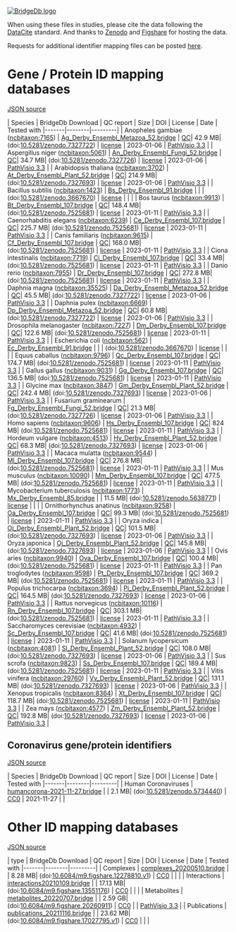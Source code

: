 <a href="https://bridgedb.github.io/">![BridgeDb logo](https://raw.githubusercontent.com/bridgedb/bridgedb.github.io/master/images/cropped-logo_BridgeDbtop.png)</a>

When using these files in studies, please cite the data following the [DataCite](https://datacite.org/) standard.
And thanks to [Zenodo](https://zenodo.org/) and [Figshare](https://figshare.com/) for hosting the data.

Requests for additional identifier mapping files can be posted [here](). 

# Gene / Protein ID mapping databases
<a name="genes" />

[JSON source](../gene.json)

| Species | BridgeDb Download | QC report | Size | DOI | License | Date | Tested with
|-------|--------|---------|
| <script type="application/ld+json">{"@context": "https://schema.org/","@type": "Dataset","http://purl.org/dc/terms/conformsTo": { "@type": "CreativeWork", "@id": "https://bioschemas.org/profiles/Dataset/1.0-RELEASE" },"name": "Ag_Derby_Ensembl_Metazoa_52.bridge","description": "BridgeDb identifier mapping file for Anopheles gambiae for genes and proteins","@id": "https://bridgedb.github.io/data/gene_database/10.5281/zenodo.7327722/Ag_Derby_Ensembl_Metazoa_52.bridge","identifier": "10.5281/zenodo.7327722/Ag_Derby_Ensembl_Metazoa_52.bridge","license": "https://zenodo.org/record/7327722/files/LICENSE?download=1","keywords": "BridgeDb, mapping file, identifier, ELIXIR RIR, Anopheles gambiae, gene, protein","url": "https://doi.org/10.5281/zenodo.7327722","distribution": [ { "@type": "DataDownload", "name": "Ag_Derby_Ensembl_Metazoa_52.bridge", "contentURL": "https://zenodo.org/record/7327722/files/Ag_Derby_Ensembl_Metazoa_52.bridge?download=1" } ],"isAccessibleForFree": true}</script> Anopheles gambiae (<a href="https://bioregistry.io/ncbitaxon:7165">ncbitaxon:7165</a>) | [Ag_Derby_Ensembl_Metazoa_52.bridge](https://zenodo.org/record/7327722/files/Ag_Derby_Ensembl_Metazoa_52.bridge?download=1) | [QC](https://zenodo.org/record/7327722/files/report_Ag_Derby_Ensembl_Metazoa_52.qc?download=1)| 42.9 MB| (doi:[10.5281/zenodo.7327722](https://doi.org/10.5281/zenodo.7327722)) | [license](https://zenodo.org/record/7327722/files/LICENSE?download=1) | 2023-01-06 | <a href="https://github.com/PathVisio/pathvisio/releases/tag/v3.3.0">PathVisio 3.3</a> |
| <script type="application/ld+json">{"@context": "https://schema.org/","@type": "Dataset","http://purl.org/dc/terms/conformsTo": { "@type": "CreativeWork", "@id": "https://bioschemas.org/profiles/Dataset/1.0-RELEASE" },"name": "An_Derby_Ensembl_Fungi_52.bridge","description": "BridgeDb identifier mapping file for Aspergillus niger for genes and proteins","@id": "https://bridgedb.github.io/data/gene_database/10.5281/zenodo.7327726/An_Derby_Ensembl_Fungi_52.bridge","identifier": "10.5281/zenodo.7327726/An_Derby_Ensembl_Fungi_52.bridge","license": "https://zenodo.org/record/7327726/files/LICENSE?download=1","keywords": "BridgeDb, mapping file, identifier, ELIXIR RIR, Aspergillus niger, gene, protein","url": "https://doi.org/10.5281/zenodo.7327726","distribution": [ { "@type": "DataDownload", "name": "An_Derby_Ensembl_Fungi_52.bridge", "contentURL": "https://zenodo.org/record/7327726/files/An_Derby_Ensembl_Fungi_52.bridge?download=1" } ],"isAccessibleForFree": true}</script> Aspergillus niger (<a href="https://bioregistry.io/ncbitaxon:5061">ncbitaxon:5061</a>) | [An_Derby_Ensembl_Fungi_52.bridge](https://zenodo.org/record/7327726/files/An_Derby_Ensembl_Fungi_52.bridge?download=1) | [QC](https://zenodo.org/record/7327726/files/report_An_Derby_Ensembl_Fungi_52.qc?download=1)| 34.7 MB| (doi:[10.5281/zenodo.7327726](https://doi.org/10.5281/zenodo.7327726)) | [license](https://zenodo.org/record/7327726/files/LICENSE?download=1) | 2023-01-06 | <a href="https://github.com/PathVisio/pathvisio/releases/tag/v3.3.0">PathVisio 3.3</a> |
| <script type="application/ld+json">{"@context": "https://schema.org/","@type": "Dataset","http://purl.org/dc/terms/conformsTo": { "@type": "CreativeWork", "@id": "https://bioschemas.org/profiles/Dataset/1.0-RELEASE" },"name": "At_Derby_Ensembl_Plant_52.bridge","description": "BridgeDb identifier mapping file for Arabidopsis thaliana for genes and proteins","@id": "https://bridgedb.github.io/data/gene_database/10.5281/zenodo.7327693/At_Derby_Ensembl_Plant_52.bridge","identifier": "10.5281/zenodo.7327693/At_Derby_Ensembl_Plant_52.bridge","license": "https://zenodo.org/record/77327693/files/LICENSE?download=1","keywords": "BridgeDb, mapping file, identifier, ELIXIR RIR, Arabidopsis thaliana, gene, protein","url": "https://doi.org/10.5281/zenodo.7327693","distribution": [ { "@type": "DataDownload", "name": "At_Derby_Ensembl_Plant_52.bridge", "contentURL": "https://zenodo.org/record/7327693/files/At_Derby_Ensembl_Plant_52.bridge?download=1" } ],"isAccessibleForFree": true}</script> Arabidopsis thaliana (<a href="https://bioregistry.io/ncbitaxon:3702">ncbitaxon:3702</a>) | [At_Derby_Ensembl_Plant_52.bridge](https://zenodo.org/record/7327693/files/At_Derby_Ensembl_Plant_52.bridge?download=1) | [QC](https://zenodo.org/record/7327693/files/report_At_Derby_Ensembl_Plants_52.qc?download=1)| 214.9 MB| (doi:[10.5281/zenodo.7327693](https://doi.org/10.5281/zenodo.7327693)) | [license](https://zenodo.org/record/77327693/files/LICENSE?download=1) | 2023-01-06 | <a href="https://github.com/PathVisio/pathvisio/releases/tag/v3.3.0">PathVisio 3.3</a> |
| <script type="application/ld+json">{"@context": "https://schema.org/","@type": "Dataset","http://purl.org/dc/terms/conformsTo": { "@type": "CreativeWork", "@id": "https://bioschemas.org/profiles/Dataset/1.0-RELEASE" },"name": "Bs_Derby_Ensembl_91.bridge","description": "BridgeDb identifier mapping file for Bacillus subtilis for genes and proteins","@id": "https://bridgedb.github.io/data/gene_database/10.5281/zenodo.3667670/Bs_Derby_Ensembl_91.bridge","identifier": "10.5281/zenodo.3667670/Bs_Derby_Ensembl_91.bridge","license": "https://zenodo.org/record/3667670/files/LICENSE?download=1","keywords": "BridgeDb, mapping file, identifier, ELIXIR RIR, Bacillus subtilis, gene, protein","url": "https://doi.org/10.5281/zenodo.3667670","distribution": [ { "@type": "DataDownload", "name": "Bs_Derby_Ensembl_91.bridge", "contentURL": "https://zenodo.org/record/3667670/files/Bs_Derby_Ensembl_91.bridge?download=1" } ],"isAccessibleForFree": true}</script> Bacillus subtilis (<a href="https://bioregistry.io/ncbitaxon:1423">ncbitaxon:1423</a>) | [Bs_Derby_Ensembl_91.bridge](https://zenodo.org/record/3667670/files/Bs_Derby_Ensembl_91.bridge?download=1) | | | (doi:[10.5281/zenodo.3667670](https://doi.org/10.5281/zenodo.3667670)) | [license](https://zenodo.org/record/3667670/files/LICENSE?download=1) |  | |
| <script type="application/ld+json">{"@context": "https://schema.org/","@type": "Dataset","http://purl.org/dc/terms/conformsTo": { "@type": "CreativeWork", "@id": "https://bioschemas.org/profiles/Dataset/1.0-RELEASE" },"name": "Bt_Derby_Ensembl_107.bridge","description": "BridgeDb identifier mapping file for Bos taurus for genes and proteins","@id": "https://bridgedb.github.io/data/gene_database/10.5281/zenodo.7525681/Bt_Derby_Ensembl_107.bridge","identifier": "10.5281/zenodo.7525681/Bt_Derby_Ensembl_107.bridge","license": "https://zenodo.org/record/7525681/files/LICENSE?download=1","keywords": "BridgeDb, mapping file, identifier, ELIXIR RIR, Bos taurus, gene, protein","url": "https://doi.org/10.5281/zenodo.7525681","distribution": [ { "@type": "DataDownload", "name": "Bt_Derby_Ensembl_107.bridge", "contentURL": "https://zenodo.org/record/7525681/files/Bt_Derby_Ensembl_107.bridge?download=1" } ],"isAccessibleForFree": true}</script> Bos taurus (<a href="https://bioregistry.io/ncbitaxon:9913">ncbitaxon:9913</a>) | [Bt_Derby_Ensembl_107.bridge](https://zenodo.org/record/7525681/files/Bt_Derby_Ensembl_107.bridge?download=1) | [QC](https://zenodo.org/record/7525681/files/report_Bt_Derby_Ensembl_107.qc?download=1)| 148.4 MB| (doi:[10.5281/zenodo.7525681](https://doi.org/10.5281/zenodo.7525681)) | [license](https://zenodo.org/record/7525681/files/LICENSE?download=1) | 2023-01-11 | <a href="https://github.com/PathVisio/pathvisio/releases/tag/v3.3.0">PathVisio 3.3</a> |
| <script type="application/ld+json">{"@context": "https://schema.org/","@type": "Dataset","http://purl.org/dc/terms/conformsTo": { "@type": "CreativeWork", "@id": "https://bioschemas.org/profiles/Dataset/1.0-RELEASE" },"name": "Ce_Derby_Ensembl_107.bridge","description": "BridgeDb identifier mapping file for Caenorhabditis elegans for genes and proteins","@id": "https://bridgedb.github.io/data/gene_database/10.5281/zenodo.7525681/Ce_Derby_Ensembl_107.bridge","identifier": "10.5281/zenodo.7525681/Ce_Derby_Ensembl_107.bridge","license": "https://zenodo.org/record/7525681/files/LICENSE?download=1","keywords": "BridgeDb, mapping file, identifier, ELIXIR RIR, Caenorhabditis elegans, gene, protein","url": "https://doi.org/10.5281/zenodo.7525681","distribution": [ { "@type": "DataDownload", "name": "Ce_Derby_Ensembl_107.bridge", "contentURL": "https://zenodo.org/record/7525681/files/Ce_Derby_Ensembl_107.bridge?download=1" } ],"isAccessibleForFree": true}</script> Caenorhabditis elegans (<a href="https://bioregistry.io/ncbitaxon:6239">ncbitaxon:6239</a>) | [Ce_Derby_Ensembl_107.bridge](https://zenodo.org/record/7525681/files/Ce_Derby_Ensembl_107.bridge?download=1) | [QC](https://zenodo.org/record/7525681/files/report_Ce_Derby_Ensembl_107.qc?download=1)| 225.7 MB| (doi:[10.5281/zenodo.7525681](https://doi.org/10.5281/zenodo.7525681)) | [license](https://zenodo.org/record/7525681/files/LICENSE?download=1) | 2023-01-11 | <a href="https://github.com/PathVisio/pathvisio/releases/tag/v3.3.0">PathVisio 3.3</a> |
| <script type="application/ld+json">{"@context": "https://schema.org/","@type": "Dataset","http://purl.org/dc/terms/conformsTo": { "@type": "CreativeWork", "@id": "https://bioschemas.org/profiles/Dataset/1.0-RELEASE" },"name": "Cf_Derby_Ensembl_107.bridge","description": "BridgeDb identifier mapping file for Canis familiaris for genes and proteins","@id": "https://bridgedb.github.io/data/gene_database/10.5281/zenodo.7525681/Cf_Derby_Ensembl_107.bridge","identifier": "10.5281/zenodo.7525681/Cf_Derby_Ensembl_107.bridge","license": "https://zenodo.org/record/7525681/files/LICENSE?download=1","keywords": "BridgeDb, mapping file, identifier, ELIXIR RIR, Canis familiaris, gene, protein","url": "https://doi.org/10.5281/zenodo.7525681","distribution": [ { "@type": "DataDownload", "name": "Cf_Derby_Ensembl_107.bridge", "contentURL": "https://zenodo.org/record/7525681/files/Cf_Derby_Ensembl_107.bridge?download=1" } ],"isAccessibleForFree": true}</script> Canis familiaris (<a href="https://bioregistry.io/ncbitaxon:9615">ncbitaxon:9615</a>) | [Cf_Derby_Ensembl_107.bridge](https://zenodo.org/record/7525681/files/Cf_Derby_Ensembl_107.bridge?download=1) | [QC](https://zenodo.org/record/7525681/files/report_Cf_Derby_Ensembl_107.qc?download=1)| 168.0 MB| (doi:[10.5281/zenodo.7525681](https://doi.org/10.5281/zenodo.7525681)) | [license](https://zenodo.org/record/7525681/files/LICENSE?download=1) | 2023-01-11 | <a href="https://github.com/PathVisio/pathvisio/releases/tag/v3.3.0">PathVisio 3.3</a> |
| <script type="application/ld+json">{"@context": "https://schema.org/","@type": "Dataset","http://purl.org/dc/terms/conformsTo": { "@type": "CreativeWork", "@id": "https://bioschemas.org/profiles/Dataset/1.0-RELEASE" },"name": "Ci_Derby_Ensembl_107.bridge","description": "BridgeDb identifier mapping file for Ciona intestinalis for genes and proteins","@id": "https://bridgedb.github.io/data/gene_database/10.5281/zenodo.7525681/Ci_Derby_Ensembl_107.bridge","identifier": "10.5281/zenodo.7525681/Ci_Derby_Ensembl_107.bridge","license": "https://zenodo.org/record/7525681/files/LICENSE?download=1","keywords": "BridgeDb, mapping file, identifier, ELIXIR RIR, Ciona intestinalis, gene, protein","url": "https://doi.org/10.5281/zenodo.7525681","distribution": [ { "@type": "DataDownload", "name": "Ci_Derby_Ensembl_107.bridge", "contentURL": "https://zenodo.org/record/7525681/files/Ci_Derby_Ensembl_107.bridge?download=1" } ],"isAccessibleForFree": true}</script> Ciona intestinalis (<a href="https://bioregistry.io/ncbitaxon:7719">ncbitaxon:7719</a>) | [Ci_Derby_Ensembl_107.bridge](https://zenodo.org/record/7525681/files/Ci_Derby_Ensembl_107.bridge?download=1) | [QC](https://zenodo.org/record/7525681/files/report_Ci_Derby_Ensembl_107.qc?download=1)| 33.4 MB| (doi:[10.5281/zenodo.7525681](https://doi.org/10.5281/zenodo.7525681)) | [license](https://zenodo.org/record/7525681/files/LICENSE?download=1) | 2023-01-11 | <a href="https://github.com/PathVisio/pathvisio/releases/tag/v3.3.0">PathVisio 3.3</a> |
| <script type="application/ld+json">{"@context": "https://schema.org/","@type": "Dataset","http://purl.org/dc/terms/conformsTo": { "@type": "CreativeWork", "@id": "https://bioschemas.org/profiles/Dataset/1.0-RELEASE" },"name": "Dr_Derby_Ensembl_107.bridge","description": "BridgeDb identifier mapping file for Danio rerio for genes and proteins","@id": "https://bridgedb.github.io/data/gene_database/10.5281/zenodo.7525681/Dr_Derby_Ensembl_107.bridge","identifier": "10.5281/zenodo.7525681/Dr_Derby_Ensembl_107.bridge","license": "https://zenodo.org/record/7525681/files/LICENSE?download=1","keywords": "BridgeDb, mapping file, identifier, ELIXIR RIR, Danio rerio, gene, protein","url": "https://doi.org/10.5281/zenodo.7525681","distribution": [ { "@type": "DataDownload", "name": "Dr_Derby_Ensembl_107.bridge", "contentURL": "https://zenodo.org/record/7525681/files/Dr_Derby_Ensembl_107.bridge?download=1" } ],"isAccessibleForFree": true}</script> Danio rerio (<a href="https://bioregistry.io/ncbitaxon:7955">ncbitaxon:7955</a>) | [Dr_Derby_Ensembl_107.bridge](https://zenodo.org/record/7525681/files/Dr_Derby_Ensembl_107.bridge?download=1) | [QC](https://zenodo.org/record/7525681/files/report_Dr_Derby_Ensembl_107.qc?download=1)| 272.8 MB| (doi:[10.5281/zenodo.7525681](https://doi.org/10.5281/zenodo.7525681)) | [license](https://zenodo.org/record/7525681/files/LICENSE?download=1) | 2023-01-11 | <a href="https://github.com/PathVisio/pathvisio/releases/tag/v3.3.0">PathVisio 3.3</a> |
| <script type="application/ld+json">{"@context": "https://schema.org/","@type": "Dataset","http://purl.org/dc/terms/conformsTo": { "@type": "CreativeWork", "@id": "https://bioschemas.org/profiles/Dataset/1.0-RELEASE" },"name": "Da_Derby_Ensembl_Metazoa_52.bridge","description": "BridgeDb identifier mapping file for Daphnia magna for genes and proteins","@id": "https://bridgedb.github.io/data/gene_database/10.5281/zenodo.7327722/Da_Derby_Ensembl_Metazoa_52.bridge","identifier": "10.5281/zenodo.7327722/Da_Derby_Ensembl_Metazoa_52.bridge","license": "https://zenodo.org/record/7327722/files/LICENSE?download=1","keywords": "BridgeDb, mapping file, identifier, ELIXIR RIR, Daphnia magna, gene, protein","url": "https://doi.org/10.5281/zenodo.7327722","distribution": [ { "@type": "DataDownload", "name": "Da_Derby_Ensembl_Metazoa_52.bridge", "contentURL": "https://zenodo.org/record/7327722/files/Da_Derby_Ensembl_Metazoa_52.bridge?download=1" } ],"isAccessibleForFree": true}</script> Daphnia magna (<a href="https://bioregistry.io/ncbitaxon:35525">ncbitaxon:35525</a>) | [Da_Derby_Ensembl_Metazoa_52.bridge](https://zenodo.org/record/7327722/files/Da_Derby_Ensembl_Metazoa_52.bridge?download=1) | [QC](https://zenodo.org/record/7327722/files/report_Da_Derby_Ensembl_Metazoa_52.qc?download=1)| 45.5 MB| (doi:[10.5281/zenodo.7327722](https://doi.org/10.5281/zenodo.7327722)) | [license](https://zenodo.org/record/7327722/files/LICENSE?download=1) | 2023-01-06 | <a href="https://github.com/PathVisio/pathvisio/releases/tag/v3.3.0">PathVisio 3.3</a> |
| <script type="application/ld+json">{"@context": "https://schema.org/","@type": "Dataset","http://purl.org/dc/terms/conformsTo": { "@type": "CreativeWork", "@id": "https://bioschemas.org/profiles/Dataset/1.0-RELEASE" },"name": "Dp_Derby_Ensembl_Metazoa_52.bridge","description": "BridgeDb identifier mapping file for Daphnia pulex for genes and proteins","@id": "https://bridgedb.github.io/data/gene_database/10.5281/zenodo.7327722/Dp_Derby_Ensembl_Metazoa_52.bridge","identifier": "10.5281/zenodo.7327722/Dp_Derby_Ensembl_Metazoa_52.bridge","license": "https://zenodo.org/record/7327722/files/LICENSE?download=1","keywords": "BridgeDb, mapping file, identifier, ELIXIR RIR, Daphnia pulex, gene, protein","url": "https://doi.org/10.5281/zenodo.7327722","distribution": [ { "@type": "DataDownload", "name": "Dp_Derby_Ensembl_Metazoa_52.bridge", "contentURL": "https://zenodo.org/record/7327722/files/Dp_Derby_Ensembl_Metazoa_52.bridge?download=1" } ],"isAccessibleForFree": true}</script> Daphnia pulex (<a href="https://bioregistry.io/ncbitaxon:6669">ncbitaxon:6669</a>) | [Dp_Derby_Ensembl_Metazoa_52.bridge](https://zenodo.org/record/7327722/files/Dp_Derby_Ensembl_Metazoa_52.bridge?download=1) | [QC](https://zenodo.org/record/7327722/files/report_Dp_Derby_Ensembl_Metazoa_52.qc?download=1)| 60.8 MB| (doi:[10.5281/zenodo.7327722](https://doi.org/10.5281/zenodo.7327722)) | [license](https://zenodo.org/record/7327722/files/LICENSE?download=1) | 2023-01-06 | <a href="https://github.com/PathVisio/pathvisio/releases/tag/v3.3.0">PathVisio 3.3</a> |
| <script type="application/ld+json">{"@context": "https://schema.org/","@type": "Dataset","http://purl.org/dc/terms/conformsTo": { "@type": "CreativeWork", "@id": "https://bioschemas.org/profiles/Dataset/1.0-RELEASE" },"name": "Dm_Derby_Ensembl_107.bridge","description": "BridgeDb identifier mapping file for Drosophila melanogaster for genes and proteins","@id": "https://bridgedb.github.io/data/gene_database/10.5281/zenodo.7525681/Dm_Derby_Ensembl_107.bridge","identifier": "10.5281/zenodo.7525681/Dm_Derby_Ensembl_107.bridge","license": "https://zenodo.org/record/7525681/files/LICENSE?download=1","keywords": "BridgeDb, mapping file, identifier, ELIXIR RIR, Drosophila melanogaster, gene, protein","url": "https://doi.org/10.5281/zenodo.7525681","distribution": [ { "@type": "DataDownload", "name": "Dm_Derby_Ensembl_107.bridge", "contentURL": "https://zenodo.org/record/7525681/files/Dm_Derby_Ensembl_107.bridge?download=1" } ],"isAccessibleForFree": true}</script> Drosophila melanogaster (<a href="https://bioregistry.io/ncbitaxon:7227">ncbitaxon:7227</a>) | [Dm_Derby_Ensembl_107.bridge](https://zenodo.org/record/7525681/files/Dm_Derby_Ensembl_107.bridge?download=1) | [QC](https://zenodo.org/record/7525681/files/report_Dm_Derby_Ensembl_107.qc?download=1)| 122.6 MB| (doi:[10.5281/zenodo.7525681](https://doi.org/10.5281/zenodo.7525681)) | [license](https://zenodo.org/record/7525681/files/LICENSE?download=1) | 2023-01-11 | <a href="https://github.com/PathVisio/pathvisio/releases/tag/v3.3.0">PathVisio 3.3</a> |
| <script type="application/ld+json">{"@context": "https://schema.org/","@type": "Dataset","http://purl.org/dc/terms/conformsTo": { "@type": "CreativeWork", "@id": "https://bioschemas.org/profiles/Dataset/1.0-RELEASE" },"name": "Ec_Derby_Ensembl_91.bridge","description": "BridgeDb identifier mapping file for Escherichia coli for genes and proteins","@id": "https://bridgedb.github.io/data/gene_database/10.5281/zenodo.3667670/Ec_Derby_Ensembl_91.bridge","identifier": "10.5281/zenodo.3667670/Ec_Derby_Ensembl_91.bridge","license": "https://zenodo.org/record/3667670/files/LICENSE?download=1","keywords": "BridgeDb, mapping file, identifier, ELIXIR RIR, Escherichia coli, gene, protein","url": "https://doi.org/10.5281/zenodo.3667670","distribution": [ { "@type": "DataDownload", "name": "Ec_Derby_Ensembl_91.bridge", "contentURL": "https://zenodo.org/record/3667670/files/Ec_Derby_Ensembl_91.bridge?download=1" } ],"isAccessibleForFree": true}</script> Escherichia coli (<a href="https://bioregistry.io/ncbitaxon:562">ncbitaxon:562</a>) | [Ec_Derby_Ensembl_91.bridge](https://zenodo.org/record/3667670/files/Ec_Derby_Ensembl_91.bridge?download=1) | | | (doi:[10.5281/zenodo.3667670](https://doi.org/10.5281/zenodo.3667670)) | [license](https://zenodo.org/record/3667670/files/LICENSE?download=1) |  | |
| <script type="application/ld+json">{"@context": "https://schema.org/","@type": "Dataset","http://purl.org/dc/terms/conformsTo": { "@type": "CreativeWork", "@id": "https://bioschemas.org/profiles/Dataset/1.0-RELEASE" },"name": "Qc_Derby_Ensembl_107.bridge","description": "BridgeDb identifier mapping file for Equus caballus for genes and proteins","@id": "https://bridgedb.github.io/data/gene_database/10.5281/zenodo.7525681/Qc_Derby_Ensembl_107.bridge","identifier": "10.5281/zenodo.7525681/Qc_Derby_Ensembl_107.bridge","license": "https://zenodo.org/record/7525681/files/LICENSE?download=1","keywords": "BridgeDb, mapping file, identifier, ELIXIR RIR, Equus caballus, gene, protein","url": "https://doi.org/10.5281/zenodo.7525681","distribution": [ { "@type": "DataDownload", "name": "Qc_Derby_Ensembl_107.bridge", "contentURL": "https://zenodo.org/record/7525681/files/Qc_Derby_Ensembl_107.bridge?download=1" } ],"isAccessibleForFree": true}</script> Equus caballus (<a href="https://bioregistry.io/ncbitaxon:9796">ncbitaxon:9796</a>) | [Qc_Derby_Ensembl_107.bridge](https://zenodo.org/record/7525681/files/Qc_Derby_Ensembl_107.bridge?download=1) | [QC](https://zenodo.org/record/7525681/files/report_Qc_Derby_Ensembl_107.qc?download=1)| 174.7 MB| (doi:[10.5281/zenodo.7525681](https://doi.org/10.5281/zenodo.7525681)) | [license](https://zenodo.org/record/7525681/files/LICENSE?download=1) | 2023-01-11 | <a href="https://github.com/PathVisio/pathvisio/releases/tag/v3.3.0">PathVisio 3.3</a> |
| <script type="application/ld+json">{"@context": "https://schema.org/","@type": "Dataset","http://purl.org/dc/terms/conformsTo": { "@type": "CreativeWork", "@id": "https://bioschemas.org/profiles/Dataset/1.0-RELEASE" },"name": "Gg_Derby_Ensembl_107.bridge","description": "BridgeDb identifier mapping file for Gallus gallus for genes and proteins","@id": "https://bridgedb.github.io/data/gene_database/10.5281/zenodo.7525681/Gg_Derby_Ensembl_107.bridge","identifier": "10.5281/zenodo.7525681/Gg_Derby_Ensembl_107.bridge","license": "https://zenodo.org/record/7525681/files/LICENSE?download=1","keywords": "BridgeDb, mapping file, identifier, ELIXIR RIR, Gallus gallus, gene, protein","url": "https://doi.org/10.5281/zenodo.7525681","distribution": [ { "@type": "DataDownload", "name": "Gg_Derby_Ensembl_107.bridge", "contentURL": "https://zenodo.org/record/7525681/files/Gg_Derby_Ensembl_107.bridge?download=1" } ],"isAccessibleForFree": true}</script> Gallus gallus (<a href="https://bioregistry.io/ncbitaxon:9031">ncbitaxon:9031</a>) | [Gg_Derby_Ensembl_107.bridge](https://zenodo.org/record/7525681/files/Gg_Derby_Ensembl_107.bridge?download=1) | [QC](https://zenodo.org/record/7525681/files/report_Gg_Derby_Ensembl_107.qc?download=1)| 136.5 MB| (doi:[10.5281/zenodo.7525681](https://doi.org/10.5281/zenodo.7525681)) | [license](https://zenodo.org/record/7525681/files/LICENSE?download=1) | 2023-01-11 | <a href="https://github.com/PathVisio/pathvisio/releases/tag/v3.3.0">PathVisio 3.3</a> |
| <script type="application/ld+json">{"@context": "https://schema.org/","@type": "Dataset","http://purl.org/dc/terms/conformsTo": { "@type": "CreativeWork", "@id": "https://bioschemas.org/profiles/Dataset/1.0-RELEASE" },"name": "Gm_Derby_Ensembl_Plant_52.bridge","description": "BridgeDb identifier mapping file for Glycine max for genes and proteins","@id": "https://bridgedb.github.io/data/gene_database/10.5281/zenodo.7327693/Gm_Derby_Ensembl_Plant_52.bridge","identifier": "10.5281/zenodo.7327693/Gm_Derby_Ensembl_Plant_52.bridge","license": "https://zenodo.org/record/7327693/files/LICENSE?download=1","keywords": "BridgeDb, mapping file, identifier, ELIXIR RIR, Glycine max, gene, protein","url": "https://doi.org/10.5281/zenodo.7327693","distribution": [ { "@type": "DataDownload", "name": "Gm_Derby_Ensembl_Plant_52.bridge", "contentURL": "https://zenodo.org/record/7327693/files/Gm_Derby_Ensembl_Plant_52.bridge?download=1" } ],"isAccessibleForFree": true}</script> Glycine max (<a href="https://bioregistry.io/ncbitaxon:3847">ncbitaxon:3847</a>) | [Gm_Derby_Ensembl_Plant_52.bridge](https://zenodo.org/record/7327693/files/Gm_Derby_Ensembl_Plant_52.bridge?download=1) | [QC](https://zenodo.org/record/7327693/files/report_Gm_Derby_Ensembl_Plants_52.qc?download=1)| 242.4 MB| (doi:[10.5281/zenodo.7327693](https://doi.org/10.5281/zenodo.7327693)) | [license](https://zenodo.org/record/7327693/files/LICENSE?download=1) | 2023-01-06 | <a href="https://github.com/PathVisio/pathvisio/releases/tag/v3.3.0">PathVisio 3.3</a> |
| <script type="application/ld+json">{"@context": "https://schema.org/","@type": "Dataset","http://purl.org/dc/terms/conformsTo": { "@type": "CreativeWork", "@id": "https://bioschemas.org/profiles/Dataset/1.0-RELEASE" },"name": "Fg_Derby_Ensembl_Fungi_52.bridge","description": "BridgeDb identifier mapping file for Fusarium graminearum for genes and proteins","@id": "https://bridgedb.github.io/data/gene_database/10.5281/zenodo.7327726/Fg_Derby_Ensembl_Fungi_52.bridge","identifier": "10.5281/zenodo.7327726/Fg_Derby_Ensembl_Fungi_52.bridge","license": "https://zenodo.org/record/7327726/files/LICENSE?download=1","keywords": "BridgeDb, mapping file, identifier, ELIXIR RIR, Fusarium graminearum, gene, protein","url": "https://doi.org/10.5281/zenodo.7327726","distribution": [ { "@type": "DataDownload", "name": "Fg_Derby_Ensembl_Fungi_52.bridge", "contentURL": "https://zenodo.org/record/7327726/files/Fg_Derby_Ensembl_Fungi_52.bridge?download=1" } ],"isAccessibleForFree": true}</script> Fusarium graminearum  | [Fg_Derby_Ensembl_Fungi_52.bridge](https://zenodo.org/record/7327726/files/Fg_Derby_Ensembl_Fungi_52.bridge?download=1) | [QC](https://zenodo.org/record/7327726/files/report_Fg_Derby_Ensembl_Fungi_52.qc?download=1)| 21.3 MB| (doi:[10.5281/zenodo.7327726](https://doi.org/10.5281/zenodo.7327726)) | [license](https://zenodo.org/record/7327726/files/LICENSE?download=1) | 2023-01-06 | <a href="https://github.com/PathVisio/pathvisio/releases/tag/v3.3.0">PathVisio 3.3</a> |
| <script type="application/ld+json">{"@context": "https://schema.org/","@type": "Dataset","http://purl.org/dc/terms/conformsTo": { "@type": "CreativeWork", "@id": "https://bioschemas.org/profiles/Dataset/1.0-RELEASE" },"name": "Hs_Derby_Ensembl_107.bridge","description": "BridgeDb identifier mapping file for Homo sapiens for genes and proteins","@id": "https://bridgedb.github.io/data/gene_database/10.5281/zenodo.7525681/Hs_Derby_Ensembl_107.bridge","identifier": "10.5281/zenodo.7525681/Hs_Derby_Ensembl_107.bridge","license": "https://zenodo.org/record/7525681/files/LICENSE?download=1","keywords": "BridgeDb, mapping file, identifier, ELIXIR RIR, Homo sapiens, gene, protein","url": "https://doi.org/10.5281/zenodo.7525681","distribution": [ { "@type": "DataDownload", "name": "Hs_Derby_Ensembl_107.bridge", "contentURL": "https://zenodo.org/record/7525681/files/Hs_Derby_Ensembl_107.bridge?download=1" } ],"isAccessibleForFree": true}</script> Homo sapiens (<a href="https://bioregistry.io/ncbitaxon:9606">ncbitaxon:9606</a>) | [Hs_Derby_Ensembl_107.bridge](https://zenodo.org/record/7525681/files/Hs_Derby_Ensembl_107.bridge?download=1) | [QC](https://zenodo.org/record/7525681/files/report_Hs_Derby_Ensembl_107.qc?download=1)| 824 MB| (doi:[10.5281/zenodo.7525681](https://doi.org/10.5281/zenodo.7525681)) | [license](https://zenodo.org/record/7525681/files/LICENSE?download=1) | 2023-01-11 | <a href="https://github.com/PathVisio/pathvisio/releases/tag/v3.3.0">PathVisio 3.3</a> |
| <script type="application/ld+json">{"@context": "https://schema.org/","@type": "Dataset","http://purl.org/dc/terms/conformsTo": { "@type": "CreativeWork", "@id": "https://bioschemas.org/profiles/Dataset/1.0-RELEASE" },"name": "Hv_Derby_Ensembl_Plant_52.bridge","description": "BridgeDb identifier mapping file for Hordeum vulgare for genes and proteins","@id": "https://bridgedb.github.io/data/gene_database/10.5281/zenodo.7327693/Hv_Derby_Ensembl_Plant_52.bridge","identifier": "10.5281/zenodo.7327693/Hv_Derby_Ensembl_Plant_52.bridge","license": "https://zenodo.org/record/7327693/files/LICENSE?download=1","keywords": "BridgeDb, mapping file, identifier, ELIXIR RIR, Hordeum vulgare, gene, protein","url": "https://doi.org/10.5281/zenodo.7327693","distribution": [ { "@type": "DataDownload", "name": "Hv_Derby_Ensembl_Plant_52.bridge", "contentURL": "https://zenodo.org/record/7327693/files/Hv_Derby_Ensembl_Plant_52.bridge?download=1" } ],"isAccessibleForFree": true}</script> Hordeum vulgare (<a href="https://bioregistry.io/ncbitaxon:4513">ncbitaxon:4513</a>) | [Hv_Derby_Ensembl_Plant_52.bridge](https://zenodo.org/record/7327693/files/Hv_Derby_Ensembl_Plant_52.bridge?download=1) | [QC](https://zenodo.org/record/7327693/files/report_Hv_Derby_Ensembl_Plants_52.qc?download=1)| 68.3 MB| (doi:[10.5281/zenodo.7327693](https://doi.org/10.5281/zenodo.7327693)) | [license](https://zenodo.org/record/7327693/files/LICENSE?download=1) | 2023-01-06 | <a href="https://github.com/PathVisio/pathvisio/releases/tag/v3.3.0">PathVisio 3.3</a> |
| <script type="application/ld+json">{"@context": "https://schema.org/","@type": "Dataset","http://purl.org/dc/terms/conformsTo": { "@type": "CreativeWork", "@id": "https://bioschemas.org/profiles/Dataset/1.0-RELEASE" },"name": "Ml_Derby_Ensembl_107.bridge","description": "BridgeDb identifier mapping file for Macaca mulatta for genes and proteins","@id": "https://bridgedb.github.io/data/gene_database/10.5281/zenodo.7525681/Ml_Derby_Ensembl_107.bridge","identifier": "10.5281/zenodo.7525681/Ml_Derby_Ensembl_107.bridge","license": "https://zenodo.org/record/7525681/files/LICENSE?download=1","keywords": "BridgeDb, mapping file, identifier, ELIXIR RIR, Macaca mulatta, gene, protein","url": "https://doi.org/10.5281/zenodo.7525681","distribution": [ { "@type": "DataDownload", "name": "Ml_Derby_Ensembl_107.bridge", "contentURL": "https://zenodo.org/record/7525681/files/Ml_Derby_Ensembl_107.bridge?download=1" } ],"isAccessibleForFree": true}</script> Macaca mulatta (<a href="https://bioregistry.io/ncbitaxon:9544">ncbitaxon:9544</a>) | [Ml_Derby_Ensembl_107.bridge](https://zenodo.org/record/7525681/files/Ml_Derby_Ensembl_107.bridge?download=1) | [QC](https://zenodo.org/record/7525681/files/report_Ml_Derby_Ensembl_107.qc?download=1)| 276.8 MB| (doi:[10.5281/zenodo.7525681](https://doi.org/10.5281/zenodo.7525681)) | [license](https://zenodo.org/record/7525681/files/LICENSE?download=1) | 2023-01-11 | <a href="https://github.com/PathVisio/pathvisio/releases/tag/v3.3.0">PathVisio 3.3</a> |
| <script type="application/ld+json">{"@context": "https://schema.org/","@type": "Dataset","http://purl.org/dc/terms/conformsTo": { "@type": "CreativeWork", "@id": "https://bioschemas.org/profiles/Dataset/1.0-RELEASE" },"name": "Mm_Derby_Ensembl_107.bridge","description": "BridgeDb identifier mapping file for Mus musculus for genes and proteins","@id": "https://bridgedb.github.io/data/gene_database/10.5281/zenodo.7525681/Mm_Derby_Ensembl_107.bridge","identifier": "10.5281/zenodo.7525681/Mm_Derby_Ensembl_107.bridge","license": "https://zenodo.org/record/7525681/files/LICENSE?download=1","keywords": "BridgeDb, mapping file, identifier, ELIXIR RIR, Mus musculus, gene, protein","url": "https://doi.org/10.5281/zenodo.7525681","distribution": [ { "@type": "DataDownload", "name": "Mm_Derby_Ensembl_107.bridge", "contentURL": "https://zenodo.org/record/7525681/files/Mm_Derby_Ensembl_107.bridge?download=1" } ],"isAccessibleForFree": true}</script> Mus musculus (<a href="https://bioregistry.io/ncbitaxon:10090">ncbitaxon:10090</a>) | [Mm_Derby_Ensembl_107.bridge](https://zenodo.org/record/7525681/files/Mm_Derby_Ensembl_107.bridge?download=1) | [QC](https://zenodo.org/record/7525681/files/report_Mm_Derby_Ensembl_107.qc?download=1)| 477.5 MB| (doi:[10.5281/zenodo.7525681](https://doi.org/10.5281/zenodo.7525681)) | [license](https://zenodo.org/record/7525681/files/LICENSE?download=1) | 2023-01-11 | <a href="https://github.com/PathVisio/pathvisio/releases/tag/v3.3.0">PathVisio 3.3</a> |
| <script type="application/ld+json">{"@context": "https://schema.org/","@type": "Dataset","http://purl.org/dc/terms/conformsTo": { "@type": "CreativeWork", "@id": "https://bioschemas.org/profiles/Dataset/1.0-RELEASE" },"name": "Mx_Derby_Ensembl_85.bridge","description": "BridgeDb identifier mapping file for Mycobacterium tuberculosis for genes and proteins","@id": "https://bridgedb.github.io/data/gene_database/10.5281/zenodo.5638771/Mx_Derby_Ensembl_85.bridge","identifier": "10.5281/zenodo.5638771/Mx_Derby_Ensembl_85.bridge","license": "https://zenodo.org/record/5638771/files/LICENSE?download=1","keywords": "BridgeDb, mapping file, identifier, ELIXIR RIR, Mycobacterium tuberculosis, gene, protein","url": "https://doi.org/10.5281/zenodo.5638771","distribution": [ { "@type": "DataDownload", "name": "Mx_Derby_Ensembl_85.bridge", "contentURL": "https://zenodo.org/record/5638771/files/Mx_Derby_Ensembl_85.bridge?download=1" } ],"isAccessibleForFree": true}</script> Mycobacterium tuberculosis (<a href="https://bioregistry.io/ncbitaxon:1773">ncbitaxon:1773</a>) | [Mx_Derby_Ensembl_85.bridge](https://zenodo.org/record/5638771/files/Mx_Derby_Ensembl_85.bridge?download=1) | | 11.5 MB| (doi:[10.5281/zenodo.5638771](https://doi.org/10.5281/zenodo.5638771)) | [license](https://zenodo.org/record/5638771/files/LICENSE?download=1) |  | |
| <script type="application/ld+json">{"@context": "https://schema.org/","@type": "Dataset","http://purl.org/dc/terms/conformsTo": { "@type": "CreativeWork", "@id": "https://bioschemas.org/profiles/Dataset/1.0-RELEASE" },"name": "Oa_Derby_Ensembl_107.bridge","description": "BridgeDb identifier mapping file for Ornithorhynchus anatinus for genes and proteins","@id": "https://bridgedb.github.io/data/gene_database/10.5281/zenodo.7525681/Oa_Derby_Ensembl_107.bridge","identifier": "10.5281/zenodo.7525681/Oa_Derby_Ensembl_107.bridge","license": "https://zenodo.org/record/7525681/files/LICENSE?download=1","keywords": "BridgeDb, mapping file, identifier, ELIXIR RIR, Ornithorhynchus anatinus, gene, protein","url": "https://doi.org/10.5281/zenodo.7525681","distribution": [ { "@type": "DataDownload", "name": "Oa_Derby_Ensembl_107.bridge", "contentURL": "https://zenodo.org/record/7525681/files/Oa_Derby_Ensembl_107.bridge?download=1" } ],"isAccessibleForFree": true}</script> Ornithorhynchus anatinus (<a href="https://bioregistry.io/ncbitaxon:9258">ncbitaxon:9258</a>) | [Oa_Derby_Ensembl_107.bridge](https://zenodo.org/record/7525681/files/Oa_Derby_Ensembl_107.bridge?download=1) | [QC](https://zenodo.org/record/7525681/files/report_Oa_Derby_Ensembl_107.qc?download=1)| 99.3 MB| (doi:[10.5281/zenodo.7525681](https://doi.org/10.5281/zenodo.7525681)) | [license](https://zenodo.org/record/7525681/files/LICENSE?download=1) | 2023-01-11 | <a href="https://github.com/PathVisio/pathvisio/releases/tag/v3.3.0">PathVisio 3.3</a> |
| <script type="application/ld+json">{"@context": "https://schema.org/","@type": "Dataset","http://purl.org/dc/terms/conformsTo": { "@type": "CreativeWork", "@id": "https://bioschemas.org/profiles/Dataset/1.0-RELEASE" },"name": "Oi_Derby_Ensembl_Plant_52.bridge","description": "BridgeDb identifier mapping file for Oryza indica for genes and proteins","@id": "https://bridgedb.github.io/data/gene_database/10.5281/zenodo.7327693/Oi_Derby_Ensembl_Plant_52.bridge","identifier": "10.5281/zenodo.7327693/Oi_Derby_Ensembl_Plant_52.bridge","license": "https://zenodo.org/record/7327693/files/LICENSE?download=1","keywords": "BridgeDb, mapping file, identifier, ELIXIR RIR, Oryza indica, gene, protein","url": "https://doi.org/10.5281/zenodo.7327693","distribution": [ { "@type": "DataDownload", "name": "Oi_Derby_Ensembl_Plant_52.bridge", "contentURL": "https://zenodo.org/record/7327693/files/Oi_Derby_Ensembl_Plant_52.bridge?download=1" } ],"isAccessibleForFree": true}</script> Oryza indica  | [Oi_Derby_Ensembl_Plant_52.bridge](https://zenodo.org/record/7327693/files/Oi_Derby_Ensembl_Plant_52.bridge?download=1) | [QC](https://zenodo.org/record/7327693/files/report_Oi_Derby_Ensembl_Plants_52.qc?download=1)| 101.5 MB| (doi:[10.5281/zenodo.7327693](https://doi.org/10.5281/zenodo.7327693)) | [license](https://zenodo.org/record/7327693/files/LICENSE?download=1) | 2023-01-06 | <a href="https://github.com/PathVisio/pathvisio/releases/tag/v3.3.0">PathVisio 3.3</a> |
| <script type="application/ld+json">{"@context": "https://schema.org/","@type": "Dataset","http://purl.org/dc/terms/conformsTo": { "@type": "CreativeWork", "@id": "https://bioschemas.org/profiles/Dataset/1.0-RELEASE" },"name": "Oj_Derby_Ensembl_Plant_52.bridge","description": "BridgeDb identifier mapping file for Oryza japonica for genes and proteins","@id": "https://bridgedb.github.io/data/gene_database/10.5281/zenodo.7327693/Oj_Derby_Ensembl_Plant_52.bridge","identifier": "10.5281/zenodo.7327693/Oj_Derby_Ensembl_Plant_52.bridge","license": "https://zenodo.org/record/7327693/files/LICENSE?download=1","keywords": "BridgeDb, mapping file, identifier, ELIXIR RIR, Oryza japonica, gene, protein","url": "https://doi.org/10.5281/zenodo.7327693","distribution": [ { "@type": "DataDownload", "name": "Oj_Derby_Ensembl_Plant_52.bridge", "contentURL": "https://zenodo.org/record/7327693/files/Oj_Derby_Ensembl_Plant_52.bridge?download=1" } ],"isAccessibleForFree": true}</script> Oryza japonica  | [Oj_Derby_Ensembl_Plant_52.bridge](https://zenodo.org/record/7327693/files/Oj_Derby_Ensembl_Plant_52.bridge?download=1) | [QC](https://zenodo.org/record/7327693/files/report_Oj_Derby_Ensembl_Plants_52.qc?download=1)| 145.8 MB| (doi:[10.5281/zenodo.7327693](https://doi.org/10.5281/zenodo.7327693)) | [license](https://zenodo.org/record/7327693/files/LICENSE?download=1) | 2023-01-06 | <a href="https://github.com/PathVisio/pathvisio/releases/tag/v3.3.0">PathVisio 3.3</a> |
| <script type="application/ld+json">{"@context": "https://schema.org/","@type": "Dataset","http://purl.org/dc/terms/conformsTo": { "@type": "CreativeWork", "@id": "https://bioschemas.org/profiles/Dataset/1.0-RELEASE" },"name": "Ova_Derby_Ensembl_107.bridge","description": "BridgeDb identifier mapping file for Ovis aries for genes and proteins","@id": "https://bridgedb.github.io/data/gene_database/10.5281/zenodo.7525681/Ova_Derby_Ensembl_107.bridge","identifier": "10.5281/zenodo.7525681/Ova_Derby_Ensembl_107.bridge","license": "https://zenodo.org/record/7525681/files/LICENSE?download=1","keywords": "BridgeDb, mapping file, identifier, ELIXIR RIR, Ovis aries, gene, protein","url": "https://doi.org/10.5281/zenodo.7525681","distribution": [ { "@type": "DataDownload", "name": "Ova_Derby_Ensembl_107.bridge", "contentURL": "https://zenodo.org/record/7525681/files/Ova_Derby_Ensembl_107.bridge?download=1" } ],"isAccessibleForFree": true}</script> Ovis aries (<a href="https://bioregistry.io/ncbitaxon:9940">ncbitaxon:9940</a>) | [Ova_Derby_Ensembl_107.bridge](https://zenodo.org/record/7525681/files/Ova_Derby_Ensembl_107.bridge?download=1) | [QC](https://zenodo.org/record/7525681/files/report_Ova_Derby_Ensembl_107.qc?download=1)| 100.4 MB| (doi:[10.5281/zenodo.7525681](https://doi.org/10.5281/zenodo.7525681)) | [license](https://zenodo.org/record/7525681/files/LICENSE?download=1) | 2023-01-11 | <a href="https://github.com/PathVisio/pathvisio/releases/tag/v3.3.0">PathVisio 3.3</a> |
| <script type="application/ld+json">{"@context": "https://schema.org/","@type": "Dataset","http://purl.org/dc/terms/conformsTo": { "@type": "CreativeWork", "@id": "https://bioschemas.org/profiles/Dataset/1.0-RELEASE" },"name": "Pt_Derby_Ensembl_107.bridge","description": "BridgeDb identifier mapping file for Pan troglodytes for genes and proteins","@id": "https://bridgedb.github.io/data/gene_database/10.5281/zenodo.7525681/Pt_Derby_Ensembl_107.bridge","identifier": "10.5281/zenodo.7525681/Pt_Derby_Ensembl_107.bridge","license": "https://zenodo.org/record/7525681/files/LICENSE?download=1","keywords": "BridgeDb, mapping file, identifier, ELIXIR RIR, Pan troglodytes, gene, protein","url": "https://doi.org/10.5281/zenodo.7525681","distribution": [ { "@type": "DataDownload", "name": "Pt_Derby_Ensembl_107.bridge", "contentURL": "https://zenodo.org/record/7525681/files/Pt_Derby_Ensembl_107.bridge?download=1" } ],"isAccessibleForFree": true}</script> Pan troglodytes (<a href="https://bioregistry.io/ncbitaxon:9598">ncbitaxon:9598</a>) | [Pt_Derby_Ensembl_107.bridge](https://zenodo.org/record/7525681/files/Pt_Derby_Ensembl_107.bridge?download=1) | [QC](https://zenodo.org/record/7525681/files/report_Pt_Derby_Ensembl_107.qc?download=1)| 369.2 MB| (doi:[10.5281/zenodo.7525681](https://doi.org/10.5281/zenodo.7525681)) | [license](https://zenodo.org/record/7525681/files/LICENSE?download=1) | 2023-01-11 | <a href="https://github.com/PathVisio/pathvisio/releases/tag/v3.3.0">PathVisio 3.3</a> |
| <script type="application/ld+json">{"@context": "https://schema.org/","@type": "Dataset","http://purl.org/dc/terms/conformsTo": { "@type": "CreativeWork", "@id": "https://bioschemas.org/profiles/Dataset/1.0-RELEASE" },"name": "Pi_Derby_Ensembl_Plant_52.bridge","description": "BridgeDb identifier mapping file for Populus trichocarpa for genes and proteins","@id": "https://bridgedb.github.io/data/gene_database/10.5281/zenodo.7327693/Pi_Derby_Ensembl_Plant_52.bridge","identifier": "10.5281/zenodo.7327693/Pi_Derby_Ensembl_Plant_52.bridge","license": "https://zenodo.org/record/7327693/files/LICENSE?download=1","keywords": "BridgeDb, mapping file, identifier, ELIXIR RIR, Populus trichocarpa, gene, protein","url": "https://doi.org/10.5281/zenodo.7327693","distribution": [ { "@type": "DataDownload", "name": "Pi_Derby_Ensembl_Plant_52.bridge", "contentURL": "https://zenodo.org/record/7327693/files/Pi_Derby_Ensembl_Plant_52.bridge?download=1" } ],"isAccessibleForFree": true}</script> Populus trichocarpa (<a href="https://bioregistry.io/ncbitaxon:3694">ncbitaxon:3694</a>) | [Pi_Derby_Ensembl_Plant_52.bridge](https://zenodo.org/record/7327693/files/Pi_Derby_Ensembl_Plant_52.bridge?download=1) | [QC](https://zenodo.org/record/7327693/files/report_Pi_Derby_Ensembl_Plants_52.qc?download=1)| 164.5 MB| (doi:[10.5281/zenodo.7327693](https://doi.org/10.5281/zenodo.7327693)) | [license](https://zenodo.org/record/7327693/files/LICENSE?download=1) | 2023-01-06 | <a href="https://github.com/PathVisio/pathvisio/releases/tag/v3.3.0">PathVisio 3.3</a> |
| <script type="application/ld+json">{"@context": "https://schema.org/","@type": "Dataset","http://purl.org/dc/terms/conformsTo": { "@type": "CreativeWork", "@id": "https://bioschemas.org/profiles/Dataset/1.0-RELEASE" },"name": "Rn_Derby_Ensembl_107.bridge","description": "BridgeDb identifier mapping file for Rattus norvegicus for genes and proteins","@id": "https://bridgedb.github.io/data/gene_database/10.5281/zenodo.7525681/Rn_Derby_Ensembl_107.bridge","identifier": "10.5281/zenodo.7525681/Rn_Derby_Ensembl_107.bridge","license": "https://zenodo.org/record/7525681/files/LICENSE?download=1","keywords": "BridgeDb, mapping file, identifier, ELIXIR RIR, Rattus norvegicus, gene, protein","url": "https://doi.org/10.5281/zenodo.7525681","distribution": [ { "@type": "DataDownload", "name": "Rn_Derby_Ensembl_107.bridge", "contentURL": "https://zenodo.org/record/7525681/files/Rn_Derby_Ensembl_107.bridge?download=1" } ],"isAccessibleForFree": true}</script> Rattus norvegicus (<a href="https://bioregistry.io/ncbitaxon:10116">ncbitaxon:10116</a>) | [Rn_Derby_Ensembl_107.bridge](https://zenodo.org/record/7525681/files/Rn_Derby_Ensembl_107.bridge?download=1) | [QC](https://zenodo.org/record/7525681/files/report_Rn_Derby_Ensembl_107.qc?download=1)| 303.1 MB| (doi:[10.5281/zenodo.7525681](https://doi.org/10.5281/zenodo.7525681)) | [license](https://zenodo.org/record/7525681/files/LICENSE?download=1) | 2023-01-11 | <a href="https://github.com/PathVisio/pathvisio/releases/tag/v3.3.0">PathVisio 3.3</a> |
| <script type="application/ld+json">{"@context": "https://schema.org/","@type": "Dataset","http://purl.org/dc/terms/conformsTo": { "@type": "CreativeWork", "@id": "https://bioschemas.org/profiles/Dataset/1.0-RELEASE" },"name": "Sc_Derby_Ensembl_107.bridge","description": "BridgeDb identifier mapping file for Saccharomyces cerevisiae for genes and proteins","@id": "https://bridgedb.github.io/data/gene_database/10.5281/zenodo.7525681/Sc_Derby_Ensembl_107.bridge","identifier": "10.5281/zenodo.7525681/Sc_Derby_Ensembl_107.bridge","license": "https://zenodo.org/record/7525681/files/LICENSE?download=1","keywords": "BridgeDb, mapping file, identifier, ELIXIR RIR, Saccharomyces cerevisiae, gene, protein","url": "https://doi.org/10.5281/zenodo.7525681","distribution": [ { "@type": "DataDownload", "name": "Sc_Derby_Ensembl_107.bridge", "contentURL": "https://zenodo.org/record/7525681/files/Sc_Derby_Ensembl_107.bridge?download=1" } ],"isAccessibleForFree": true}</script> Saccharomyces cerevisiae (<a href="https://bioregistry.io/ncbitaxon:4932">ncbitaxon:4932</a>) | [Sc_Derby_Ensembl_107.bridge](https://zenodo.org/record/7525681/files/Sc_Derby_Ensembl_107.bridge?download=1) | [QC](https://zenodo.org/record/7525681/files/report_Sc_Derby_Ensembl_107.qc?download=1)| 41.6 MB| (doi:[10.5281/zenodo.7525681](https://doi.org/10.5281/zenodo.7525681)) | [license](https://zenodo.org/record/7525681/files/LICENSE?download=1) | 2023-01-11 | <a href="https://github.com/PathVisio/pathvisio/releases/tag/v3.3.0">PathVisio 3.3</a> |
| <script type="application/ld+json">{"@context": "https://schema.org/","@type": "Dataset","http://purl.org/dc/terms/conformsTo": { "@type": "CreativeWork", "@id": "https://bioschemas.org/profiles/Dataset/1.0-RELEASE" },"name": "Sl_Derby_Ensembl_Plant_52.bridge","description": "BridgeDb identifier mapping file for Solanum lycopersicum for genes and proteins","@id": "https://bridgedb.github.io/data/gene_database/10.5281/zenodo.7327693/Sl_Derby_Ensembl_Plant_52.bridge","identifier": "10.5281/zenodo.7327693/Sl_Derby_Ensembl_Plant_52.bridge","license": "https://zenodo.org/record/7327693/files/LICENSE?download=1","keywords": "BridgeDb, mapping file, identifier, ELIXIR RIR, Solanum lycopersicum, gene, protein","url": "https://doi.org/10.5281/zenodo.7327693","distribution": [ { "@type": "DataDownload", "name": "Sl_Derby_Ensembl_Plant_52.bridge", "contentURL": "https://zenodo.org/record/7327693/files/Sl_Derby_Ensembl_Plant_52.bridge?download=1" } ],"isAccessibleForFree": true}</script> Solanum lycopersicum (<a href="https://bioregistry.io/ncbitaxon:4081">ncbitaxon:4081</a>) | [Sl_Derby_Ensembl_Plant_52.bridge](https://zenodo.org/record/7327693/files/Sl_Derby_Ensembl_Plant_52.bridge?download=1) | [QC](https://zenodo.org/record/7327693/files/report_Sl_Derby_Ensembl_Plants_52.qc?download=1)| 108.0 MB| (doi:[10.5281/zenodo.7327693](https://doi.org/10.5281/zenodo.7327693)) | [license](https://zenodo.org/record/7327693/files/LICENSE?download=1) | 2023-01-06 | <a href="https://github.com/PathVisio/pathvisio/releases/tag/v3.3.0">PathVisio 3.3</a> |
| <script type="application/ld+json">{"@context": "https://schema.org/","@type": "Dataset","http://purl.org/dc/terms/conformsTo": { "@type": "CreativeWork", "@id": "https://bioschemas.org/profiles/Dataset/1.0-RELEASE" },"name": "Ss_Derby_Ensembl_107.bridge","description": "BridgeDb identifier mapping file for Sus scrofa for genes and proteins","@id": "https://bridgedb.github.io/data/gene_database/10.5281/zenodo.7525681/Ss_Derby_Ensembl_107.bridge","identifier": "10.5281/zenodo.7525681/Ss_Derby_Ensembl_107.bridge","license": "https://zenodo.org/record/7525681/files/LICENSE?download=1","keywords": "BridgeDb, mapping file, identifier, ELIXIR RIR, Sus scrofa, gene, protein","url": "https://doi.org/10.5281/zenodo.7525681","distribution": [ { "@type": "DataDownload", "name": "Ss_Derby_Ensembl_107.bridge", "contentURL": "https://zenodo.org/record/7525681/files/Ss_Derby_Ensembl_107.bridge?download=1" } ],"isAccessibleForFree": true}</script> Sus scrofa (<a href="https://bioregistry.io/ncbitaxon:9823">ncbitaxon:9823</a>) | [Ss_Derby_Ensembl_107.bridge](https://zenodo.org/record/7525681/files/Ss_Derby_Ensembl_107.bridge?download=1) | [QC](https://zenodo.org/record/7525681/files/report_Ss_Derby_Ensembl_107.qc?download=1)| 189.4 MB| (doi:[10.5281/zenodo.7525681](https://doi.org/10.5281/zenodo.7525681)) | [license](https://zenodo.org/record/7525681/files/LICENSE?download=1) | 2023-01-11 | <a href="https://github.com/PathVisio/pathvisio/releases/tag/v3.3.0">PathVisio 3.3</a> |
| <script type="application/ld+json">{"@context": "https://schema.org/","@type": "Dataset","http://purl.org/dc/terms/conformsTo": { "@type": "CreativeWork", "@id": "https://bioschemas.org/profiles/Dataset/1.0-RELEASE" },"name": "Vv_Derby_Ensembl_Plant_52.bridge","description": "BridgeDb identifier mapping file for Vitis vinifera for genes and proteins","@id": "https://bridgedb.github.io/data/gene_database/10.5281/zenodo.7327693/Vv_Derby_Ensembl_Plant_52.bridge","identifier": "10.5281/zenodo.7327693/Vv_Derby_Ensembl_Plant_52.bridge","license": "https://zenodo.org/record/7327693/files/LICENSE?download=1","keywords": "BridgeDb, mapping file, identifier, ELIXIR RIR, Vitis vinifera, gene, protein","url": "https://doi.org/10.5281/zenodo.7327693","distribution": [ { "@type": "DataDownload", "name": "Vv_Derby_Ensembl_Plant_52.bridge", "contentURL": "https://zenodo.org/record/7327693/files/Vv_Derby_Ensembl_Plant_52.bridge?download=1" } ],"isAccessibleForFree": true}</script> Vitis vinifera (<a href="https://bioregistry.io/ncbitaxon:29760">ncbitaxon:29760</a>) | [Vv_Derby_Ensembl_Plant_52.bridge](https://zenodo.org/record/7327693/files/Vv_Derby_Ensembl_Plant_52.bridge?download=1) | [QC](https://zenodo.org/record/7327693/files/report_Vv_Derby_Ensembl_Plants_52.qc?download=1)| 131.1 MB| (doi:[10.5281/zenodo.7327693](https://doi.org/10.5281/zenodo.7327693)) | [license](https://zenodo.org/record/7327693/files/LICENSE?download=1) | 2023-01-06 | <a href="https://github.com/PathVisio/pathvisio/releases/tag/v3.3.0">PathVisio 3.3</a> |
| <script type="application/ld+json">{"@context": "https://schema.org/","@type": "Dataset","http://purl.org/dc/terms/conformsTo": { "@type": "CreativeWork", "@id": "https://bioschemas.org/profiles/Dataset/1.0-RELEASE" },"name": "Xt_Derby_Ensembl_107.bridge","description": "BridgeDb identifier mapping file for Xenopus tropicalis for genes and proteins","@id": "https://bridgedb.github.io/data/gene_database/10.5281/zenodo.7525681/Xt_Derby_Ensembl_107.bridge","identifier": "10.5281/zenodo.7525681/Xt_Derby_Ensembl_107.bridge","license": "https://zenodo.org/record/7525681/files/LICENSE?download=1","keywords": "BridgeDb, mapping file, identifier, ELIXIR RIR, Xenopus tropicalis, gene, protein","url": "https://doi.org/10.5281/zenodo.7525681","distribution": [ { "@type": "DataDownload", "name": "Xt_Derby_Ensembl_107.bridge", "contentURL": "https://zenodo.org/record/7525681/files/Xt_Derby_Ensembl_107.bridge?download=1" } ],"isAccessibleForFree": true}</script> Xenopus tropicalis (<a href="https://bioregistry.io/ncbitaxon:8364">ncbitaxon:8364</a>) | [Xt_Derby_Ensembl_107.bridge](https://zenodo.org/record/7525681/files/Xt_Derby_Ensembl_107.bridge?download=1) | [QC](https://zenodo.org/record/7525681/files/report_Xt_Derby_Ensembl_107.qc?download=1)| 118.7 MB| (doi:[10.5281/zenodo.7525681](https://doi.org/10.5281/zenodo.7525681)) | [license](https://zenodo.org/record/7525681/files/LICENSE?download=1) | 2023-01-11 | <a href="https://github.com/PathVisio/pathvisio/releases/tag/v3.3.0">PathVisio 3.3</a> |
| <script type="application/ld+json">{"@context": "https://schema.org/","@type": "Dataset","http://purl.org/dc/terms/conformsTo": { "@type": "CreativeWork", "@id": "https://bioschemas.org/profiles/Dataset/1.0-RELEASE" },"name": "Zm_Derby_Ensembl_Plant_52.bridge","description": "BridgeDb identifier mapping file for Zea mays for genes and proteins","@id": "https://bridgedb.github.io/data/gene_database/10.5281/zenodo.7327693/Zm_Derby_Ensembl_Plant_52.bridge","identifier": "10.5281/zenodo.7327693/Zm_Derby_Ensembl_Plant_52.bridge","license": "https://zenodo.org/record/7327693/files/LICENSE?download=1","keywords": "BridgeDb, mapping file, identifier, ELIXIR RIR, Zea mays, gene, protein","url": "https://doi.org/10.5281/zenodo.7327693","distribution": [ { "@type": "DataDownload", "name": "Zm_Derby_Ensembl_Plant_52.bridge", "contentURL": "https://zenodo.org/record/7327693/files/Zm_Derby_Ensembl_Plant_52.bridge?download=1" } ],"isAccessibleForFree": true}</script> Zea mays (<a href="https://bioregistry.io/ncbitaxon:4577">ncbitaxon:4577</a>) | [Zm_Derby_Ensembl_Plant_52.bridge](https://zenodo.org/record/7327693/files/Zm_Derby_Ensembl_Plant_52.bridge?download=1) | [QC](https://zenodo.org/record/7327693/files/report_Zm_Derby_Ensembl_Plants_52.qc?download=1)| 192.8 MB| (doi:[10.5281/zenodo.7327693](https://doi.org/10.5281/zenodo.7327693)) | [license](https://zenodo.org/record/7327693/files/LICENSE?download=1) | 2023-01-06 | <a href="https://github.com/PathVisio/pathvisio/releases/tag/v3.3.0">PathVisio 3.3</a> |

## Coronavirus gene/protein identifiers
<a name="corona" />

[JSON source](../corona.json)

| Species | BridgeDb Download | QC report | Size | DOI | License | Date | Tested with
|-------|--------|---------|
| <script type="application/ld+json">{"@context": "https://schema.org/","@type": "Dataset","http://purl.org/dc/terms/conformsTo": { "@type": "CreativeWork", "@id": "https://bioschemas.org/profiles/Dataset/1.0-RELEASE" },"name": "humancorona-2021-11-27.bridge","description": "BridgeDb identifier mapping file for Human Coronaviruses for genes and proteins","@id": "https://bridgedb.github.io/data/gene_database/10.5281/zenodo.5734440/humancorona-2021-11-27.bridge","identifier": "10.5281/zenodo.5734440/humancorona-2021-11-27.bridge","license": "http://creativecommons.org/publicdomain/zero/1.0/","keywords": "BridgeDb, mapping file, identifier, ELIXIR RIR, Human Coronaviruses, gene, protein","url": "https://doi.org/10.5281/zenodo.5734440","distribution": [ { "@type": "DataDownload", "name": "humancorona-2021-11-27.bridge", "contentURL": "https://zenodo.org/record/5734440/files/humancorona-2021-11-27.bridge?download=1" } ],"isAccessibleForFree": true}</script> Human Coronaviruses  | [humancorona-2021-11-27.bridge](https://zenodo.org/record/5734440/files/humancorona-2021-11-27.bridge?download=1) | | 2.1 MB| (doi:[10.5281/zenodo.5734440](https://doi.org/10.5281/zenodo.5734440)) | [CC0](http://creativecommons.org/publicdomain/zero/1.0/) | 2021-11-27 | |

# Other ID mapping databases
<a name="other" />

[JSON source](../other.json)

| type | BridgeDb Download | QC report | Size | DOI | License | Date | Tested with
|-------|--------|---------|
| <script type="application/ld+json">{"@context": "https://schema.org/","@type": "Dataset","http://purl.org/dc/terms/conformsTo": { "@type": "CreativeWork", "@id": "https://bioschemas.org/profiles/Dataset/1.0-RELEASE" },"name": "complexes_20200510.bridge","description": "BridgeDb identifier mapping file for Complexes (species independent)","@id": "https://bridgedb.github.io/data/gene_database/10.6084/m9.figshare.12278810.v1/complexes_20200510.bridge","identifier": "10.6084/m9.figshare.12278810.v1/complexes_20200510.bridge","license": "http://creativecommons.org/publicdomain/zero/1.0/","keywords": "BridgeDb, mapping file, identifier, ELIXIR RIR, type","url": "https://doi.org/10.6084/m9.figshare.12278810.v1","distribution": [ { "@type": "DataDownload", "name": "complexes_20200510.bridge", "contentURL": "https://ndownloader.figshare.com/files/22624346" } ],"isAccessibleForFree": true}</script> Complexes  | [complexes_20200510.bridge](https://ndownloader.figshare.com/files/22624346) | | 8.28 MB| (doi:[10.6084/m9.figshare.12278810.v1](https://doi.org/10.6084/m9.figshare.12278810.v1)) | [CC0](http://creativecommons.org/publicdomain/zero/1.0/) |  | |
| <script type="application/ld+json">{"@context": "https://schema.org/","@type": "Dataset","http://purl.org/dc/terms/conformsTo": { "@type": "CreativeWork", "@id": "https://bioschemas.org/profiles/Dataset/1.0-RELEASE" },"name": "interactions20210109.bridge","description": "BridgeDb identifier mapping file for Interactions (species independent)","@id": "https://bridgedb.github.io/data/gene_database/10.6084/m9.figshare.13551176/interactions20210109.bridge","identifier": "10.6084/m9.figshare.13551176/interactions20210109.bridge","license": "http://creativecommons.org/publicdomain/zero/1.0/","keywords": "BridgeDb, mapping file, identifier, ELIXIR RIR, type","url": "https://doi.org/10.6084/m9.figshare.13551176","distribution": [ { "@type": "DataDownload", "name": "interactions20210109.bridge", "contentURL": "https://ndownloader.figshare.com/files/26003138" } ],"isAccessibleForFree": true}</script> Interactions  | [interactions20210109.bridge](https://ndownloader.figshare.com/files/26003138) | | 17.13 MB| (doi:[10.6084/m9.figshare.13551176](https://doi.org/10.6084/m9.figshare.13551176)) | [CC0](http://creativecommons.org/publicdomain/zero/1.0/) |  | |
| <script type="application/ld+json">{"@context": "https://schema.org/","@type": "Dataset","http://purl.org/dc/terms/conformsTo": { "@type": "CreativeWork", "@id": "https://bioschemas.org/profiles/Dataset/1.0-RELEASE" },"name": "metabolites_20220707.bridge","description": "BridgeDb identifier mapping file for Metabolites (species independent)","@id": "https://bridgedb.github.io/data/gene_database/10.6084/m9.figshare.20260911/metabolites_20220707.bridge","identifier": "10.6084/m9.figshare.20260911/metabolites_20220707.bridge","license": "http://creativecommons.org/publicdomain/zero/1.0/","keywords": "BridgeDb, mapping file, identifier, ELIXIR RIR, type","url": "https://doi.org/10.6084/m9.figshare.20260911","distribution": [ { "@type": "DataDownload", "name": "metabolites_20220707.bridge", "contentURL": "https://figshare.com/ndownloader/files/36197283" } ],"isAccessibleForFree": true}</script> Metabolites  | [metabolites_20220707.bridge](https://figshare.com/ndownloader/files/36197283) | | 2.59 GB| (doi:[10.6084/m9.figshare.20260911](https://doi.org/10.6084/m9.figshare.20260911)) | [CC0](http://creativecommons.org/publicdomain/zero/1.0/) |  | <a href="https://github.com/PathVisio/pathvisio/releases/tag/v3.3.0">PathVisio 3.3</a> |
| <script type="application/ld+json">{"@context": "https://schema.org/","@type": "Dataset","http://purl.org/dc/terms/conformsTo": { "@type": "CreativeWork", "@id": "https://bioschemas.org/profiles/Dataset/1.0-RELEASE" },"name": "publications_20211116.bridge","description": "BridgeDb identifier mapping file for Publications (species independent)","@id": "https://bridgedb.github.io/data/gene_database/10.6084/m9.figshare.17027795.v1/publications_20211116.bridge","identifier": "10.6084/m9.figshare.17027795.v1/publications_20211116.bridge","license": "http://creativecommons.org/publicdomain/zero/1.0/","keywords": "BridgeDb, mapping file, identifier, ELIXIR RIR, type","url": "https://doi.org/10.6084/m9.figshare.17027795.v1","distribution": [ { "@type": "DataDownload", "name": "publications_20211116.bridge", "contentURL": "https://figshare.com/ndownloader/files/31494029" } ],"isAccessibleForFree": true}</script> Publications  | [publications_20211116.bridge](https://figshare.com/ndownloader/files/31494029) | | 23.62 MB| (doi:[10.6084/m9.figshare.17027795.v1](https://doi.org/10.6084/m9.figshare.17027795.v1)) | [CC0](http://creativecommons.org/publicdomain/zero/1.0/) |  | |
